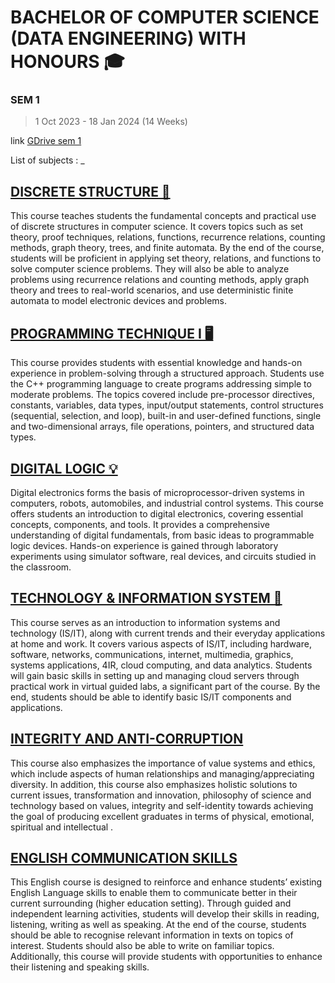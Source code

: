 # **BACHELOR OF COMPUTER SCIENCE (DATA ENGINEERING) WITH HONOURS 🎓**

### SEM 1

> 1 Oct 2023 - 18 Jan 2024  (14 Weeks)



link [GDrive sem 1](https://drive.google.com/drive/folders/1k1fiC8VRK-zqWj22HrDbIkrMTnF25IZE?usp=sharing)

<summary>List of subjects : _</summary> 

## [DISCRETE STRUCTURE 📏](https://github.com/firzanabadrus/SECPH-1/tree/main/SECI1013-Discrete%20Structure)
This course teaches students the fundamental concepts and practical use of discrete structures in computer science. It covers topics such as set theory, proof techniques, relations, functions, recurrence relations, counting methods, graph theory, trees, and finite automata. By the end of the course, students will be proficient in applying set theory, relations, and functions to solve computer science problems. They will also be able to analyze problems using recurrence relations and counting methods, apply graph theory and trees to real-world scenarios, and use deterministic finite automata to model electronic devices and problems.

## [PROGRAMMING TECHNIQUE I 🖥️](https://github.com/firzanabadrus/SECPH-1/tree/main/SECJ1013-Programming%20Technique%20I)
This course provides students with essential knowledge and hands-on experience in problem-solving through a structured approach. Students use the C++ programming language to create programs addressing simple to moderate problems. The topics covered include pre-processor directives, constants, variables, data types, input/output statements, control structures (sequential, selection, and loop), built-in and user-defined functions, single and two-dimensional arrays, file operations, pointers, and structured data types.

## [DIGITAL LOGIC 💡](https://github.com/firzanabadrus/SECPH-1/tree/main/SECR1013-Digital%20Logic)
Digital electronics forms the basis of microprocessor-driven systems in computers, robots, automobiles, and industrial control systems. This course offers students an introduction to digital electronics, covering essential concepts, components, and tools. It provides a comprehensive understanding of digital fundamentals, from basic ideas to programmable logic devices. Hands-on experience is gained through laboratory experiments using simulator software, real devices, and circuits studied in the classroom.

## [TECHNOLOGY & INFORMATION SYSTEM 💾](https://github.com/firzanabadrus/SECPH-1/tree/main/SECP1513-Technology%26Information%20System) 
This course serves as an introduction to information systems and technology (IS/IT), along with current trends and their everyday applications at home and work. It covers various aspects of IS/IT, including hardware, software, networks, communications, internet, multimedia, graphics, systems applications, 4IR, cloud computing, and data analytics. Students will gain basic skills in setting up and managing cloud servers through practical work in virtual guided labs, a significant part of the course. By the end, students should be able to identify basic IS/IT components and applications.

## [INTEGRITY AND ANTI-CORRUPTION](https://drive.google.com/drive/folders/1RSPfpgAv_-PljcVyb5qa1onz8TXThkBU)
This course also emphasizes the importance of value systems and ethics, which include aspects of human relationships and managing/appreciating diversity. In addition, this course also emphasizes holistic solutions to current issues, transformation and innovation, philosophy of science and technology based on values, integrity and self-identity towards achieving the goal of producing excellent graduates in terms of physical, emotional, spiritual and intellectual .

## [ENGLISH COMMUNICATION SKILLS](https://drive.google.com/drive/folders/1Bcev5NR6I2M4pY-j1HhIDH6YN0QIf_AA)
This English course is designed to reinforce and enhance students’ existing English Language skills to enable them to communicate better in their current surrounding (higher education setting). Through guided and independent learning activities, students will develop their skills in reading, listening, writing as well as speaking. At the end of the course, students should be able to recognise relevant information in texts on topics of interest. Students should also be able to write on familiar topics. Additionally, this course will provide students with opportunities to enhance their listening and speaking skills.






